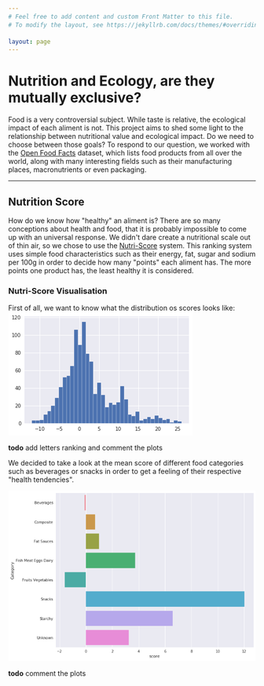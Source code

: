 ```yaml
---
# Feel free to add content and custom Front Matter to this file.
# To modify the layout, see https://jekyllrb.com/docs/themes/#overriding-theme-defaults

layout: page
---
```


# Nutrition and Ecology, are they mutually exclusive?
Food is a very controversial subject. 
While taste is relative, the ecological impact of each aliment is not.
This project aims to shed some light to the relationship between nutritional value and ecological impact.
Do we need to choose between those goals?
To respond to our question, we worked with the [Open Food Facts](https://fr.openfoodfacts.org/ "Open Food Facts Web Page") dataset, which lists food products from all over the world, along with many interesting fields such as their manufacturing places, macronutrients or even packaging.

---

## Nutrition Score
How do we know how "healthy" an aliment is?
There are so many conceptions about health and food, that it is probably impossible to come up with an universal response.
We didn't dare create a nutritional scale out of thin air, so we chose to use the [Nutri-Score](/nutri-score) system.
This ranking system uses simple food characteristics such as their energy, fat, sugar and sodium per 100g in order to decide how many "points" each aliment has.
The more points one product has, the least healthy it is considered.

### Nutri-Score Visualisation
First of all, we want to know what the distribution os scores looks like:
![Scores Distribution](scores_distribution.png)

**todo** add letters ranking and comment the plots

We decided to take a look at the mean score of different food categories such as beverages or snacks in order to get a feeling of their respective "health tendencies".

![Category Scores](mean_category.png)

**todo** comment the plots


